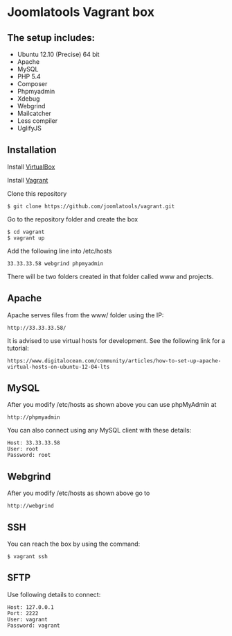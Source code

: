 Joomlatools Vagrant box
=======================

The setup includes:
-------------------
* Ubuntu 12.10 (Precise) 64 bit
* Apache
* MySQL
* PHP 5.4 
* Composer
* Phpmyadmin
* Xdebug
* Webgrind
* Mailcatcher
* Less compiler
* UglifyJS

Installation
------------

Install [VirtualBox](http://www.virtualbox.org/)

Install [Vagrant](http://downloads.vagrantup.com/)

Clone this repository

    $ git clone https://github.com/joomlatools/vagrant.git

Go to the repository folder and create the box

    $ cd vagrant
    $ vagrant up

Add the following line into /etc/hosts

    33.33.33.58 webgrind phpmyadmin

There will be two folders created in that folder called www and projects.

Apache
------

Apache serves files from the www/ folder using the IP:

    http://33.33.33.58/

It is advised to use virtual hosts for development. See the following link for a tutorial:

    https://www.digitalocean.com/community/articles/how-to-set-up-apache-virtual-hosts-on-ubuntu-12-04-lts

MySQL
-----

After you modify /etc/hosts as shown above you can use phpMyAdmin at

    http://phpmyadmin

You can also connect using any MySQL client with these details:

    Host: 33.33.33.58
    User: root
    Password: root

Webgrind
--------

After you modify /etc/hosts as shown above go to

    http://webgrind


SSH
---
You can reach the box by using the command:

	$ vagrant ssh

SFTP
----

Use following details to connect:

    Host: 127.0.0.1
    Port: 2222
    User: vagrant
    Password: vagrant
